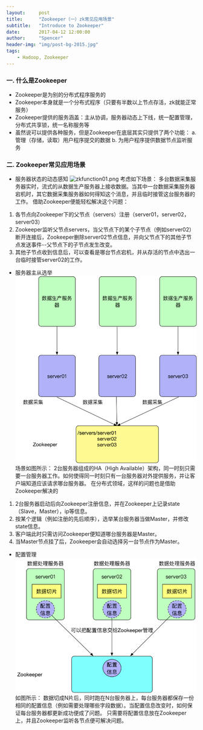 ```yaml
---
layout:     post
title:      "Zookeeper（一）zk常见应用场景"
subtitle:   "Introduce to Zookeeper"
date:       2017-04-12 12:00:00
author:     "Spencer"
header-img: "img/post-bg-2015.jpg"
tags:
    - Hadoop, Zookeeper
---
```


### 一. 什么是Zookeeper
* Zookeeper是为别的分布式程序服务的
* Zookeeper本身就是一个分布式程序（只要有半数以上节点存活，zk就能正常服务）
* Zookeeper提供的服务涵盖：主从协调，服务器动态上下线，统一配置管理，分布式共享锁，统一名称服务等
* 虽然说可以提供各种服务，但是Zookeeper在底层其实只提供了两个功能：
a. 管理（存储，读取）用户程序提交的数据
b. 为用户程序提供数据节点监听服务

### 二. Zookeeper常见应用场景
* 服务器状态的动态感知
![zkfunction01.png](/img/in-post/post-js-version/zkfunction01.jpg)
考虑如下场景：
多台数据采集服务器实时，流式的从数据生产服务器上接收数据。当其中一台数据采集服务器宕机时，其它数据采集服务器如何得知这个消息，并且临时接管这台服务器的工作。
借助Zookeeper便能轻松解决这个问题：
1. 各节点向Zookeeper下的父节点（servers）注册（server01，server02，server03）
2. Zookeeper监听父节点servers，当父节点下的某个子节点（例如server02）断开连接后，Zookeeper删除server02节点信息，并向父节点下的其他子节点发送事件--父节点下的子节点发生改变。
3. 其他子节点收到信息后，可以查看是哪台节点宕机，并从存活的节点中选出一台临时接管server02的工作。

* 服务器主从选举
![zkfunction02.png](/img/in-post/post-js-version/zkfunction01.png)
场景如图所示：
2台服务器组成的HA（High Available）架构，同一时刻只需要一台服务器工作。如何使得同一时刻只有一台服务器对外提供服务，并让客户端知道应该请求哪台服务器。
在分布式领域，这样的问题也是借助Zookeeper解决的
1. 2台服务器启动后向Zookeeper注册信息，并在Zookeeper上记录state（Slave，Master），ip等信息。
2. 按某个逻辑（例如注册的先后顺序），选举某台服务器当做Master，并修改state信息。
3. 客户端此时只需访问Zookeeper便知道哪台服务器是Master。
4. 当Master节点挂了后，Zookeeper会自动选择另一台节点作为Master。

* 配置管理
![zkfunction03.png](/img/in-post/post-js-version/zkfunction03.png)
如图所示：
数据切成N片后，同时跑在N台服务器上，每台服务器都保存一份相同的配置信息（例如需要处理哪些字段数据）。当配置信息改变时，如何保证每台服务器都更新成功便成了问题。
只需要将配置信息放在Zookeeper上，并且Zookeeper监听各节点便可解决问题。
